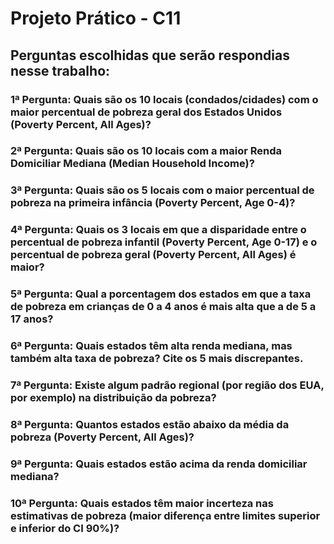 # Projeto Prático - C11

## Perguntas escolhidas que serão respondias nesse trabalho:

### 1ª Pergunta: Quais são os 10 locais (condados/cidades) com o maior percentual de pobreza geral dos Estados Unidos (Poverty Percent, All Ages)?

### 2ª Pergunta: Quais são os 10 locais com a maior Renda Domiciliar Mediana (Median Household Income)?

### 3ª Pergunta: Quais são os 5 locais com o maior percentual de pobreza na primeira infância (Poverty Percent, Age 0-4)?

### 4ª Pergunta: Quais os 3 locais em que a disparidade entre o percentual de pobreza infantil (Poverty Percent, Age 0-17) e o percentual de pobreza geral (Poverty Percent, All Ages) é maior?

### 5ª Pergunta: Qual a porcentagem dos estados em que a taxa de pobreza em crianças de 0 a 4 anos é mais alta que a de 5 a 17 anos?

### 6ª Pergunta: Quais estados têm alta renda mediana, mas também alta taxa de pobreza? Cite os 5 mais discrepantes.

### 7ª Pergunta: Existe algum padrão regional (por região dos EUA, por exemplo) na distribuição da pobreza?

### 8ª Pergunta: Quantos estados estão abaixo da média da pobreza (Poverty Percent, All Ages)?

### 9ª Pergunta: Quais estados estão acima da renda domiciliar mediana?

### 10ª Pergunta: Quais estados têm maior incerteza nas estimativas de pobreza (maior diferença entre limites superior e inferior do CI 90%)?
